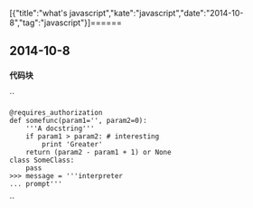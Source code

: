 [{"title":"what's javascript","kate":"javascript","date":"2014-10-8","tag":"javascript"}]======

## 2014-10-8
#### 代码块


``

	@requires_authorization
	def somefunc(param1='', param2=0):
	    '''A docstring'''
	    if param1 > param2: # interesting
	        print 'Greater'
	    return (param2 - param1 + 1) or None
	class SomeClass:
	    pass
	>>> message = '''interpreter
	... prompt'''
``
